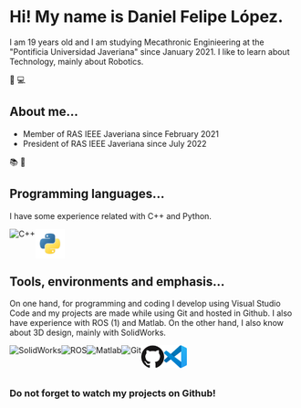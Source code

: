 #  Hi! My name is Daniel Felipe López.
I am 19 years old and I am studying Mecathronic Enginieering at the "Pontificia Universidad Javeriana" since January 2021. I like to learn about Technology, mainly about Robotics.

:robot: :computer:
<br/>

## About me...
* Member of RAS IEEE Javeriana  since February 2021
* President of RAS IEEE Javeriana since July 2022

:books: :pencil:

## Programming languages...

I have some experience related with C++ and Python.

<img align = "left" alt= "C++" height="50px" src= "https://raw.githubusercontent.com/isocpp/logos/master/cpp_logo.png"/>
<img align = "left" alt= "Python" height="52px" src= "https://raw.githubusercontent.com/github/explore/80688e429a7d4ef2fca1e82350fe8e3517d3494d/topics/python/python.png"/>

<br/>
<br/>
<br/>

## Tools, environments and emphasis...

On one hand, for programming and coding I develop using Visual Studio Code and my projects are made while using Git and hosted in Github. I also have experience with ROS (1) and Matlab. On the other hand, I also know about 3D design, mainly with SolidWorks.

<img align = "left" alt= "SolidWorks" height="50px" src= "https://assets.stickpng.com/images/6011d13a2a08e9000490aba1.png"/>
<img align = "left" alt= "ROS" height="37px" src= "https://i.pinimg.com/originals/97/57/5a/97575a1d15d506b19ef979f4166f3235.png"/>
<img align = "left" alt= "Matlab" height="40px" src= "https://upload.wikimedia.org/wikipedia/commons/2/21/Matlab_Logo.png?20170128174110"/>
<img align="left" alt="Git" height="40px" src="https://upload.wikimedia.org/wikipedia/commons/thumb/e/e0/Git-logo.svg/768px-Git-logo.svg.png?20160811101906" />
<img align="left" alt="GitHub" height="40px" src="https://raw.githubusercontent.com/github/explore/78df643247d429f6cc873026c0622819ad797942/topics/github/github.png" />
<img align="left" alt="Visual Studio Code" height="40px" src="https://raw.githubusercontent.com/github/explore/80688e429a7d4ef2fca1e82350fe8e3517d3494d/topics/visual-studio-code/visual-studio-code.png" />

<br/>
<br/>
<br/>

### Do not forget to watch my projects on Github!